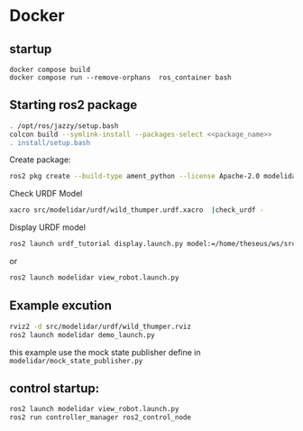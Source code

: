 # Docker

## startup

```console
docker compose build
docker compose run --remove-orphans  ros_container bash
```

## Starting ros2 package

```sh
. /opt/ros/jazzy/setup.bash
colcon build --symlink-install --packages-select <<package_name>>
. install/setup.bash
```

Create package:

```sh
ros2 pkg create --build-type ament_python --license Apache-2.0 modelidar --dependencies rclpy
```


Check URDF Model
```sh
xacro src/modelidar/urdf/wild_thumper.urdf.xacro  |check_urdf -
```

Display URDF model

```sh
ros2 launch urdf_tutorial display.launch.py model:=/home/theseus/ws/src/modelidar/urdf/wild_thumper.urdf.xacro 
```
or
```sh
ros2 launch modelidar view_robot.launch.py
```


## Example excution

```sh
rviz2 -d src/modelidar/urdf/wild_thumper.rviz 
ros2 launch modelidar demo_launch.py
```
this example use the mock state publisher define in `modelidar/mock_state_publisher.py`


## control startup:
```sh
ros2 launch modelidar view_robot.launch.py
ros2 run controller_manager ros2_control_node
```